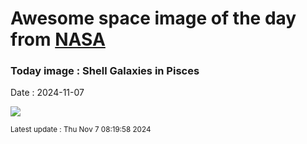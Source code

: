 
# Awesome space image of the day from [NASA](https://api.nasa.gov/)

### Today image : Shell Galaxies in Pisces
Date : 2024-11-07

![](https://apod.nasa.gov/apod/image/2411/NGC474_S1_Crop1024.jpg)

<small>Latest update : Thu Nov  7 08:19:58 2024</small>
        